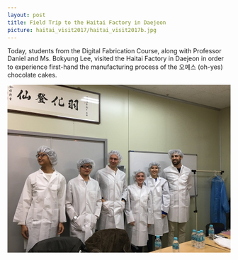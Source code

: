 ```yaml
---
layout: post
title: Field Trip to the Haitai Factory in Daejeon
picture: haitai_visit2017/haitai_visit2017b.jpg
---
```


Today, students from the Digital Fabrication Course, along with Professor Daniel and Ms. Bokyung Lee, visited the Haitai Factory in Daejeon in order to experience first-hand the manufacturing process of the 오예스 (oh-yes) chocolate cakes.

![Field Trip to the Haitai Factory in Daejeon](/news/img/haitai_visit2017/haitai_visit2017a.jpg " ")
